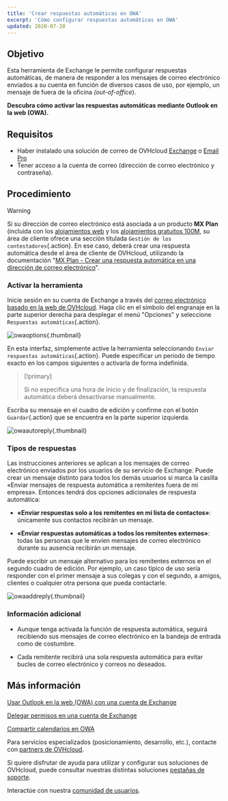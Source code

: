 ```yaml
---
title: 'Crear respuestas automáticas en OWA'
excerpt: 'Cómo configurar respuestas automáticas en OWA'
updated: 2020-07-20
---
```


## Objetivo

Esta herramienta de Exchange le permite configurar respuestas automáticas, de manera de responder a los mensajes de correo electrónico enviados a su cuenta en función de diversos casos de uso, por ejemplo, un mensaje de fuera de la oficina <i>(out-of-office</i>).

**Descubra cómo activar las respuestas automáticas mediante Outlook en la web (OWA).**

## Requisitos

 - Haber instalado una solución de correo de OVHcloud [Exchange](/links/web/emails-hosted-exchange) o [Email Pro](/links/web/email-pro)
- Tener acceso a la cuenta de correo (dirección de correo electrónico y contraseña).

## Procedimiento

> [!warning]
>
> Si su dirección de correo electrónico está asociada a un producto **MX Plan** (incluida con los [alojamientos web](/links/web/hosting) y los [alojamientos gratuitos 100M](/links/web/domains-free-hosting), su área de cliente ofrece una sección titulada `Gestión de los contestadores`{.action}. En ese caso, deberá crear una respuesta automática desde el área de cliente de OVHcloud, utilizando la documentación "[MX Plan - Crear una respuesta automática en una dirección de correo electrónico](/pages/web_cloud/email_and_collaborative_solutions/mx_plan/feature_auto_responses)".

### Activar la herramienta

Inicie sesión en su cuenta de Exchange a través del [correo electrónico basado en la web de OVHcloud](/links/web/email). Haga clic en el símbolo del engranaje en la parte superior derecha para desplegar el menú "Opciones" y seleccione `Respuestas automáticas`{.action}.

![owaoptions](images/exchange-autorep-step1.png){.thumbnail}

En esta interfaz, simplemente active la herramienta seleccionando `Enviar respuestas automáticas`{.action}. Puede especificar un periodo de tiempo exacto en los campos siguientes o activarla de forma indefinida.

> [!primary]
>
> Si no especifica una hora de inicio y de finalización, la respuesta automática deberá desactivarse manualmente.

Escriba su mensaje en el cuadro de edición y confirme con el botón `Guardar`{.action} que se encuentra en la parte superior izquierda.

![owaautoreply](images/exchange-autorep-step2.png){.thumbnail}

### Tipos de respuestas

Las instrucciones anteriores se aplican a los mensajes de correo electrónico enviados por los usuarios de su servicio de Exchange. Puede crear un mensaje distinto para todos los demás usuarios si marca la casilla «Enviar mensajes de respuesta automática a remitentes fuera de mi empresa». Entonces tendrá dos opciones adicionales de respuesta automática:

- **«Enviar respuestas solo a los remitentes en mi lista de contactos»**: únicamente sus contactos recibirán un mensaje.

- **«Enviar respuestas automáticas a todos los remitentes externos»**: todas las personas que le envíen mensajes de correo electrónico durante su ausencia recibirán un mensaje.

Puede escribir un mensaje alternativo para los remitentes externos en el segundo cuadro de edición. Por ejemplo, un caso típico de uso sería responder con el primer mensaje a sus colegas y con el segundo, a amigos, clientes o cualquier otra persona que pueda contactarle.

![owaaddreply](images/exchange-autorep-step3.png){.thumbnail}

### Información adicional

- Aunque tenga activada la función de respuesta automática, seguirá recibiendo sus mensajes de correo electrónico en la bandeja de entrada como de costumbre.

- Cada remitente recibirá una sola respuesta automática para evitar bucles de correo electrónico y correos no deseados.

## Más información

[Usar Outlook en la web (OWA) con una cuenta de Exchange](/pages/web_cloud/email_and_collaborative_solutions/using_the_outlook_web_app_webmail/email_owa)

[Delegar permisos en una cuenta de Exchange](/pages/web_cloud/email_and_collaborative_solutions/microsoft_exchange/feature_delegation)

[Compartir calendarios en OWA](/pages/web_cloud/email_and_collaborative_solutions/using_the_outlook_web_app_webmail/owa_calendar_sharing)

Para servicios especializados (posicionamiento, desarrollo, etc.), contacte con [partners de OVHcloud](/links/partner).

Si quiere disfrutar de ayuda para utilizar y configurar sus soluciones de OVHcloud, puede consultar nuestras distintas soluciones [pestañas de soporte](/links/support).

Interactúe con nuestra [comunidad de usuarios](/links/community).